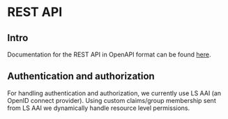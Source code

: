 # REST API
## Intro
Documentation for the REST API in OpenAPI format can be found [here](https://negotiator-v3.bbmri-eric.eu/api/swagger-ui/index.html).
## Authentication and authorization
For handling authentication and authorization, we currently use LS AAI (an OpenID connect provider).
Using custom claims/group membership sent from LS AAI we dynamically handle resource level permissions.